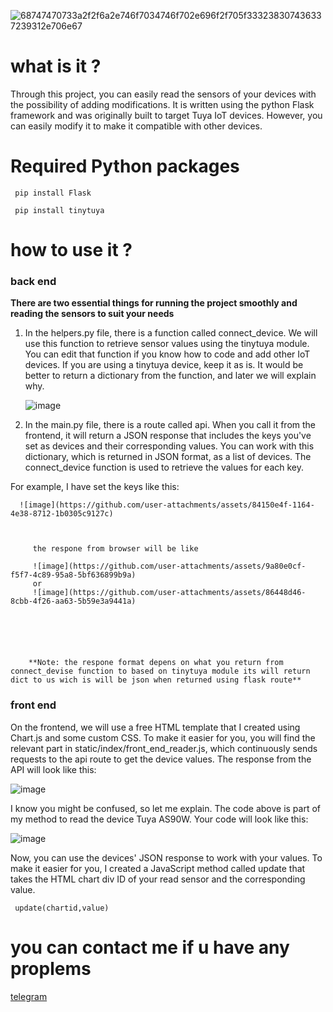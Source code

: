![68747470733a2f2f6a2e746f7034746f702e696f2f705f333238307436337239312e706e67](https://github.com/user-attachments/assets/a8575c85-5907-4a63-adb2-94f1613fc2ff)



# what is it ?
Through this project, you can easily read the sensors of your devices with the possibility of adding modifications. It is written using the python Flask framework and was originally built to target Tuya IoT devices. However, you can easily modify it to make it compatible with other devices.


# Required Python packages

 ```
  pip install Flask
  
  pip install tinytuya
 
```

# how to use it ?
  ### back end

   **There are two essential things for running the project smoothly and reading the sensors to suit your needs**
   1. In the helpers.py file, there is a function called connect_device. We will use this function to retrieve sensor values using the tinytuya module.
      You can edit that function if you know how to code and add other IoT devices. If you are using a tinytuya device, keep it as is. It would be better to return a          dictionary from the function, and later we will explain why.
      
      ![image](https://github.com/user-attachments/assets/b78c1301-758c-4816-8af7-06b421806c69)

  
   3. In the main.py file, there is a route called api. When you call it from the frontend, it will return a JSON response that includes the keys you've set as devices and their corresponding values. You can work with this dictionary, which is returned in JSON format, as a list of devices. The connect_device function is used to retrieve the values for each key.

For example, I have set the keys like this:
        
      ![image](https://github.com/user-attachments/assets/84150e4f-1164-4e38-8712-1b0305c9127c)


        
         the respone from browser will be like
           
         ![image](https://github.com/user-attachments/assets/9a80e0cf-f5f7-4c89-95a8-5bf636899b9a)
         or
         ![image](https://github.com/user-attachments/assets/86448d46-8cbb-4f26-aa63-5b59e3a9441a)



           


        **Note: the respone format depens on what you return from connect_devise function to based on tinytuya module its will return dict to us wich is will be json when returned using flask route**



  ### front end
On the frontend, we will use a free HTML template that I created using Chart.js and some custom CSS. To make it easier for you, you will find the relevant part in static/index/front_end_reader.js, which continuously sends requests to the api route to get the device values. The response from the API will look like this:
     
   ![image](https://github.com/user-attachments/assets/e20ef63c-7122-4d8a-91d4-8e3aa97750d1)

I know you might be confused, so let me explain.
The code above is part of my method to read the device Tuya AS90W.
Your code will look like this:
  
  ![image](https://github.com/user-attachments/assets/dfe82a61-4b41-48a2-b69b-8022cfc86e57)

  
Now, you can use the devices' JSON response to work with your values. To make it easier for you, I created a JavaScript method called update that takes the HTML chart div ID of your read sensor and the corresponding value.

     update(chartid,value)


 

# you can contact me if u have any proplems 
  [telegram](https://t.me/WW0BB)

  
